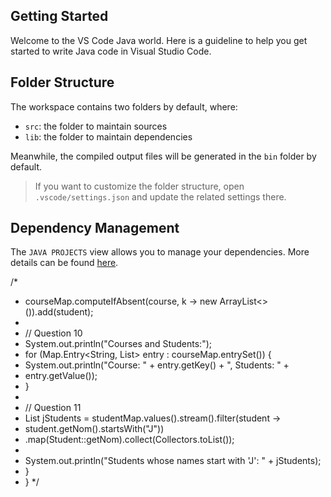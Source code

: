 ## Getting Started

Welcome to the VS Code Java world. Here is a guideline to help you get started to write Java code in Visual Studio Code.

## Folder Structure

The workspace contains two folders by default, where:

- `src`: the folder to maintain sources
- `lib`: the folder to maintain dependencies

Meanwhile, the compiled output files will be generated in the `bin` folder by default.

> If you want to customize the folder structure, open `.vscode/settings.json` and update the related settings there.

## Dependency Management

The `JAVA PROJECTS` view allows you to manage your dependencies. More details can be found [here](https://github.com/microsoft/vscode-java-dependency#manage-dependencies).

/*
 * courseMap.computeIfAbsent(course, k -> new ArrayList<>()).add(student);
 * 
 * // Question 10
 * System.out.println("Courses and Students:");
 * for (Map.Entry<String, List<Student>> entry : courseMap.entrySet()) {
 * System.out.println("Course: " + entry.getKey() + ", Students: " +
 * entry.getValue());
 * }
 * 
 * // Question 11
 * List<String> jStudents = studentMap.values().stream().filter(student ->
 * student.getNom().startsWith("J"))
 * .map(Student::getNom).collect(Collectors.toList());
 * 
 * System.out.println("Students whose names start with 'J': " + jStudents);
 * }
 * }
 */